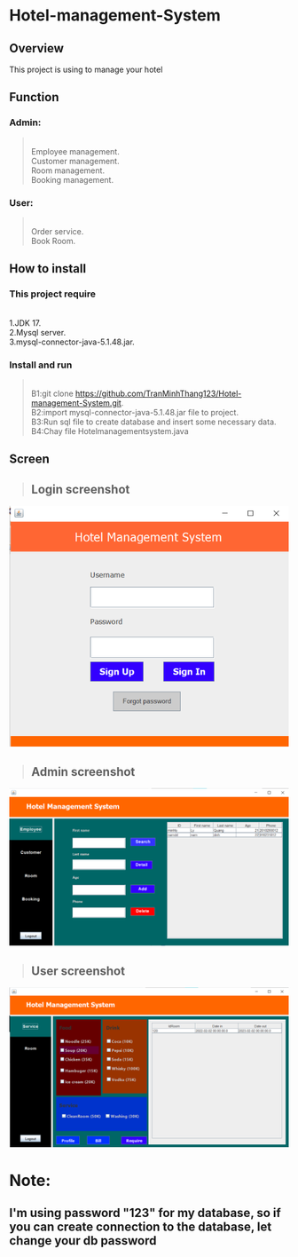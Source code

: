 # Hotel-management-System
## Overview
This project is using to manage your hotel 
## Function
### Admin:
><br>Employee management.
><br>Customer management.
><br>Room management.
><br>Booking management.
### User:
><br>Order service.
><br>Book Room.
## How to install 
### This project require
<br>1.JDK 17.
<br>2.Mysql server.
<br>3.mysql-connector-java-5.1.48.jar.
### Install and run
><br>B1:git clone https://github.com/TranMinhThang123/Hotel-management-System.git.
><br>B2:import mysql-connector-java-5.1.48.jar file to project.
><br>B3:Run sql file to create database and insert some necessary data.
><br>B4:Chay file Hotelmanagementsystem.java
## Screen
>## Login screenshot
![alt text](https://github.com/TranMinhThang123/Hotel-management-System/blob/master/Image/LoginScreen.png)
>## Admin screenshot
![alt text](https://github.com/TranMinhThang123/Hotel-management-System/blob/master/Image/AdminSite.png)
>## User screenshot
![alt text](https://github.com/TranMinhThang123/Hotel-management-System/blob/master/Image/UserSite.png)
# Note:
## I'm using password "123" for my database, so if you can create connection to the database, let change your db password
